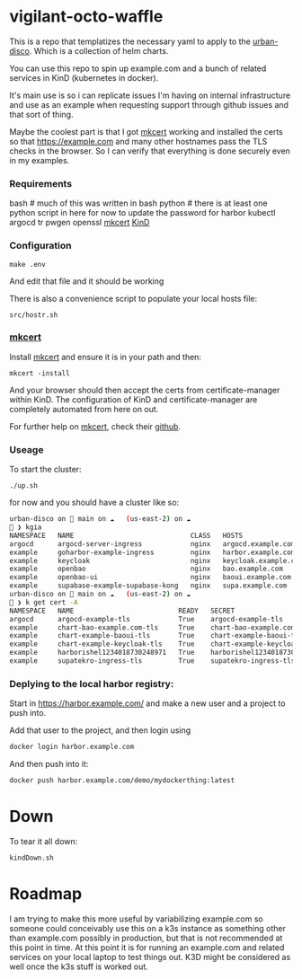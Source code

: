 # vigilant-octo-waffle

This is a repo that templatizes the necessary yaml to apply to the [urban-disco](https://github.com/DeployCoop/urban-disco).  Which is a collection of helm charts.

You can use this repo to spin up example.com and a bunch of related services in KinD (kubernetes in docker).

It's main use is so i can replicate issues I'm having on internal infrastructure and use as an example when requesting support through github issues and that sort of thing.

Maybe the coolest part is that I got [mkcert](https://mkcert.org) working and installed the certs so that https://example.com and many other hostnames pass the TLS checks in the browser.
So I can verify that everything is done securely even in my examples.

### Requirements

bash  # much of this was written in bash
python # there is at least one python script in here for now to update the password for harbor
kubectl
argocd
tr
pwgen
openssl
[mkcert](https://mkcert.org)
[KinD](https://kind.sigs.k8s.io)

### Configuration 

`make .env`

And edit that file and it should be working

There is also a convenience script to populate your local hosts file:

`src/hostr.sh`

### [mkcert](https://mkcert.org)

Install [mkcert](https://mkcert.org) and ensure it is in your path and then:

`mkcert -install`

And your browser should then accept the certs from certificate-manager within KinD.  The configuration of KinD and certificate-manager are completely automated from here on out.

For further help on [mkcert](https://mkcert.org), check their [github](https://github.com/Lukasa/mkcert).

### Useage

To start the cluster:

`./up.sh`

for now and you should have a cluster like so:

```bash
urban-disco on  main on ☁️   (us-east-2) on ☁️    
󰰸 ❯ kgia
NAMESPACE   NAME                             CLASS   HOSTS                  ADDRESS   PORTS     AGE
argocd      argocd-server-ingress            nginx   argocd.example.com               80, 443   4h28m
example     goharbor-example-ingress         nginx   harbor.example.com               80, 443   4h27m
example     keycloak                         nginx   keycloak.example.com             80, 443   4h28m
example     openbao                          nginx   bao.example.com                  80, 443   4h27m
example     openbao-ui                       nginx   baoui.example.com                80, 443   4h27m
example     supabase-example-supabase-kong   nginx   supa.example.com                 80, 443   4h27m
urban-disco on  main on ☁️   (us-east-2) on ☁️    
󰰸 ❯ k get cert -A
NAMESPACE   NAME                          READY   SECRET                        AGE
argocd      argocd-example-tls            True    argocd-example-tls            4h28m
example     chart-bao-example.com-tls     True    chart-bao-example.com-tls     4h27m
example     chart-example-baoui-tls       True    chart-example-baoui-tls       4h27m
example     chart-example-keycloak-tls    True    chart-example-keycloak-tls    4h28m
example     harborishel1234018730248971   True    harborishel1234018730248971   4h27m
example     supatekro-ingress-tls         True    supatekro-ingress-tls         4h27m
```

### Deplying to the local harbor registry:

Start in https://harbor.example.com/ and make a new user and a project to push into.

Add that user to the project, and then login using

```bash
docker login harbor.example.com
```

And then push into it:

```bash
docker push harbor.example.com/demo/mydockerthing:latest
```

# Down

To tear it all down:

```bash
kindDown.sh
```

# Roadmap

I am trying to make this more useful by variabilizing example.com so someone could conceivably use this on a k3s instance as something other than example.com possibly in production, but that is not recommended at this point in time.  At this point it is for running an example.com and related services on your local laptop to test things out.  K3D might be considered as well once the k3s stuff is worked out.

